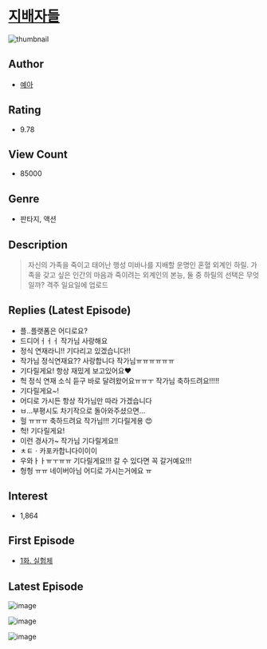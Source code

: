 # [지배자들](https://comic.naver.com/bestChallenge/list?titleId=802900)
![thumbnail](https://image-comic.pstatic.net/user_contents_data/challenge_comic/2023/04/10/323073/upload_3473175143539488561_480x623.jpeg)

## Author
- [예아](https://comic.naver.com/artistTitle?id=323073)

## Rating
- 9.78

## View Count
- 85000

## Genre
- 판타지, 액션

## Description
> 자신의 가족을 죽이고 태어난 행성 미바나를 지배할 운명인 혼혈 외계인 하릴. 가족을 갖고 싶은 인간의 마음과 죽이려는 외계인의 본능, 둘 중 하릴의 선택은 무엇일까? 격주 일요일에 업로드

## Replies (Latest Episode)
- 플..플랫폼은 어디로요?
- 드디어ㅓㅓㅓ 작가님 사랑해요
- 정식 연재라니!! 기다리고 있겠습니다!!
- 작가님 정식연재요?? 사랑합니다 작가님ㅠㅠㅠㅠㅠㅠ
- 기다릴게요! 항상 재밌게 보고있어요❤️
- 헉 정식 연재 소식 듣구 바로 달려왔어요ㅠㅠㅜ 작가님 축하드려요!!!!!
- 기다릴게요~!
- 어디로 가시든 항상 작가님만 따라 가겠습니다
- ㅂ...부평시도 차기작으로 돌아와주셨으면...
- 헐 ㅠㅠㅠ 축하드려요 작가님!!! 기다릴게용 😍
- 헉! 기다릴게요!
- 이런 경사가~ 작가님 기다릴게요!!
- ㅊㅌㆍ카포카합니다이이이
- 우와ㅏㅏㅠㅜㅠㅠ 기다릴게요!!! 갈 수 있다면 꼭 갈거예요!!!
- 헝헝 ㅠㅠ 네이버아님 어디로 가시는거에요 ㅠ

## Interest
- 1,864

## First Episode
- [1화. 실험체](https://comic.naver.com/bestChallenge/detail?titleId=802900&no=1)

## Latest Episode
![image](https://image-comic.pstatic.net/user_contents_data/challenge_comic/2023/04/18/323073/upload_4123106165576130867.jpeg)

![image](https://image-comic.pstatic.net/user_contents_data/challenge_comic/2023/04/18/323073/upload_3474301941896536626.jpeg)

![image](https://image-comic.pstatic.net/user_contents_data/challenge_comic/2023/04/18/323073/upload_3486742933178705207.jpeg)
